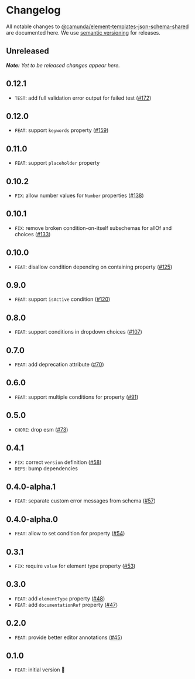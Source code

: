 # Changelog

All notable changes to [@camunda/element-templates-json-schema-shared](https://github.com/camunda/element-templates-json-schema/packages/element-templates-json-schema-shared) are documented here. We use [semantic versioning](http://semver.org/) for releases.

## Unreleased

___Note:__ Yet to be released changes appear here._

## 0.12.1

* `TEST`: add full validation error output for failed test ([#172](https://github.com/camunda/element-templates-json-schema/pull/172))

## 0.12.0

* `FEAT`: support `keywords` property ([#159](https://github.com/camunda/element-templates-json-schema/pull/159))

## 0.11.0

* `FEAT`: support `placeholder` property

## 0.10.2

* `FIX`: allow number values for `Number` properties ([#138](https://github.com/camunda/element-templates-json-schema/issues/138))

## 0.10.1

* `FIX`: remove broken condition-on-itself subschemas for allOf and choices ([#133](https://github.com/camunda/element-templates-json-schema/issues/133))

## 0.10.0

* `FEAT`: disallow condition depending on containing property ([#125](https://github.com/camunda/element-templates-json-schema/issues/125))

## 0.9.0

* `FEAT`: support `isActive` condition ([#120](https://github.com/camunda/element-templates-json-schema/pull/120))

## 0.8.0

* `FEAT`: support conditions in dropdown choices ([#107](https://github.com/camunda/element-templates-json-schema/pull/107))

## 0.7.0

* `FEAT`: add deprecation attribute ([#70](https://github.com/camunda/element-templates-json-schema/issues/70))

## 0.6.0

* `FEAT`: support multiple conditions for property ([#91](https://github.com/camunda/element-templates-json-schema/issues/91))

## 0.5.0

* `CHORE`: drop esm ([#73](https://github.com/camunda/element-templates-json-schema/pull/73))

## 0.4.1

* `FIX`: correct `version` definition ([#58](https://github.com/camunda/element-templates-json-schema/issues/58))
* `DEPS`: bump dependencies

## 0.4.0-alpha.1

* `FEAT`: separate custom error messages from schema ([#57](https://github.com/camunda/element-templates-json-schema/pull/57))

## 0.4.0-alpha.0

* `FEAT`: allow to set condition for property ([#54](https://github.com/camunda/element-templates-json-schema/issues/54))

## 0.3.1

* `FIX`: require `value` for element type property ([#53](https://github.com/camunda/element-templates-json-schema/pull/53))

## 0.3.0

* `FEAT`: add `elementType` property ([#48](https://github.com/camunda/element-templates-json-schema/pull/48))
* `FEAT`: add `documentationRef` property ([#47](https://github.com/camunda/element-templates-json-schema/pull/47))

## 0.2.0

* `FEAT`: provide better editor annotations ([#45](https://github.com/camunda/element-templates-json-schema/pull/45))

## 0.1.0

* `FEAT`: initial version :tada:
